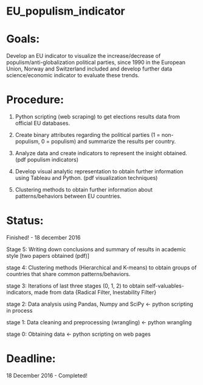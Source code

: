 # EU_populism_indicator

# Goals:
Develop an EU indicator to visualize the increase/decrease of populism/anti-globalization political parties, since 1990 in the European Union, Norway and Switzerland included and develop further data science/economic indicator to evaluate these trends. 

# Procedure:
1) Python scripting (web scraping) to get elections results data from official EU databases.

2) Create binary attributes regarding the political parties (1 = non-populism, 0 = populism) and summarize the results per country.

3) Analyze data and create indicators to represent the insight obtained. (pdf populism indicators)

4) Develop visual analytic representation to obtain further information using Tableau and Python. (pdf visualization techniques)

5) Clustering methods to obtain further information about patterns/behaviors between EU countries.

# Status:
Finished! - 18 december 2016

Stage 5: Writing down conclusions and summary of results in academic style [two papers obtained (pdf)]

stage 4: Clustering methods (Hierarchical and K-means) to obtain groups of countries that share common patterns/behaviors.

stage 3: Iterations of last three stages (0, 1, 2) to obtain self-valuables-indicators, made from data {Radical Filter, Inestability Filter}

stage 2: Data analysis using Pandas, Numpy and SciPy <- python scripting in process

stage 1: Data cleaning and preprocessing (wrangling) <- python wrangling

stage 0: Obtaining data <- python scripting on web pages

# Deadline: 
18 December 2016 - Completed!
